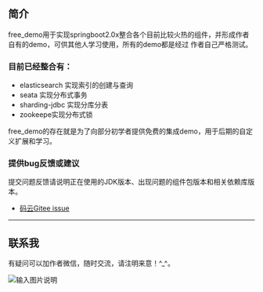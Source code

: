 ## 简介
free_demo用于实现springboot2.0x整合各个目前比较火热的组件，并形成作者自有的demo，可供其他人学习使用，所有的demo都是经过
作者自己严格测试。

### 目前已经整合有：

- elasticsearch 实现索引的创建与查询
- seata 实现分布式事务
- sharding-jdbc 实现分库分表
- zookeepe实现分布式锁

free_demo的存在就是为了向部分初学者提供免费的集成demo，用于后期的自定义扩展和学习。

### 提供bug反馈或建议

提交问题反馈请说明正在使用的JDK版本、出现问题的组件包版本和相关依赖库版本。

- [码云Gitee issue](https://gitee.com/dh_free/free_demo/issues)

-------------------------------------------------------------------------------

## 联系我

有疑问可以加作者微信，随时交流，请注明来意！^_^。

![输入图片说明](https://images.gitee.com/uploads/images/2021/0309/144415_c1bbb59f_4951941.png "wechat.png")